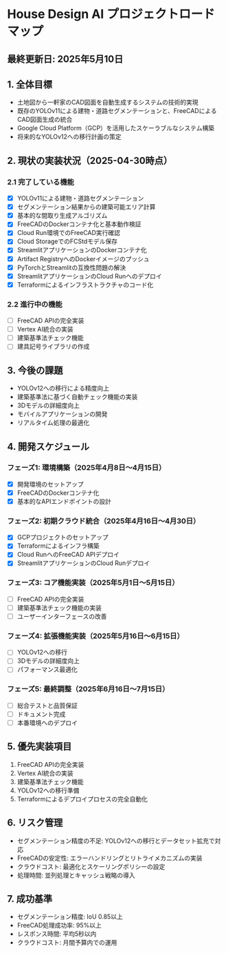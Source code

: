 # House Design AI プロジェクトロードマップ
## 最終更新日: 2025年5月10日

## 1. 全体目標
- 土地図から一軒家のCAD図面を自動生成するシステムの技術的実現
- 既存のYOLOv11による建物・道路セグメンテーションと、FreeCADによるCAD図面生成の統合
- Google Cloud Platform（GCP）を活用したスケーラブルなシステム構築
- 将来的なYOLOv12への移行計画の策定

## 2. 現状の実装状況（2025-04-30時点）
### 2.1 完了している機能
- [x] YOLOv11による建物・道路セグメンテーション
- [x] セグメンテーション結果からの建築可能エリア計算
- [x] 基本的な間取り生成アルゴリズム
- [x] FreeCADのDockerコンテナ化と基本動作検証
- [x] Cloud Run環境でのFreeCAD実行確認
- [x] Cloud StorageでのFCStdモデル保存
- [x] StreamlitアプリケーションのDockerコンテナ化
- [x] Artifact RegistryへのDockerイメージのプッシュ
- [x] PyTorchとStreamlitの互換性問題の解決
- [x] StreamlitアプリケーションのCloud Runへのデプロイ
- [x] Terraformによるインフラストラクチャのコード化

### 2.2 進行中の機能
- [ ] FreeCAD APIの完全実装
- [ ] Vertex AI統合の実装
- [ ] 建築基準法チェック機能
- [ ] 建具記号ライブラリの作成

## 3. 今後の課題
- YOLOv12への移行による精度向上
- 建築基準法に基づく自動チェック機能の実装
- 3Dモデルの詳細度向上
- モバイルアプリケーションの開発
- リアルタイム処理の最適化

## 4. 開発スケジュール
### フェーズ1: 環境構築（2025年4月8日〜4月15日）
- [x] 開発環境のセットアップ
- [x] FreeCADのDockerコンテナ化
- [x] 基本的なAPIエンドポイントの設計

### フェーズ2: 初期クラウド統合（2025年4月16日〜4月30日）
- [x] GCPプロジェクトのセットアップ
- [x] Terraformによるインフラ構築
- [x] Cloud RunへのFreeCAD APIデプロイ
- [x] StreamlitアプリケーションのCloud Runデプロイ

### フェーズ3: コア機能実装（2025年5月1日〜5月15日）
- [ ] FreeCAD APIの完全実装
- [ ] 建築基準法チェック機能の実装
- [ ] ユーザーインターフェースの改善

### フェーズ4: 拡張機能実装（2025年5月16日〜6月15日）
- [ ] YOLOv12への移行
- [ ] 3Dモデルの詳細度向上
- [ ] パフォーマンス最適化

### フェーズ5: 最終調整（2025年6月16日〜7月15日）
- [ ] 総合テストと品質保証
- [ ] ドキュメント完成
- [ ] 本番環境へのデプロイ

## 5. 優先実装項目
1. FreeCAD APIの完全実装
2. Vertex AI統合の実装
3. 建築基準法チェック機能
4. YOLOv12への移行準備
5. Terraformによるデプロイプロセスの完全自動化

## 6. リスク管理
- セグメンテーション精度の不足: YOLOv12への移行とデータセット拡充で対応
- FreeCADの安定性: エラーハンドリングとリトライメカニズムの実装
- クラウドコスト: 最適化とスケーリングポリシーの設定
- 処理時間: 並列処理とキャッシュ戦略の導入

## 7. 成功基準
- セグメンテーション精度: IoU 0.85以上
- FreeCAD処理成功率: 95%以上
- レスポンス時間: 平均5秒以内
- クラウドコスト: 月間予算内での運用
